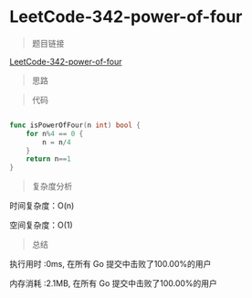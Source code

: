# LeetCode-342-power-of-four

>题目链接

[LeetCode-342-power-of-four](https://leetcode-cn.com/problems/power-of-four/)

>思路



>代码

```go

func isPowerOfFour(n int) bool {
    for n%4 == 0 {
        n = n/4
    }
    return n==1
}

```

>复杂度分析

时间复杂度：O(n)

空间复杂度：O(1)

>总结

执行用时 :0ms, 在所有 Go 提交中击败了100.00%的用户
 
内存消耗 :2.1MB, 在所有 Go 提交中击败了100.00%的用户
